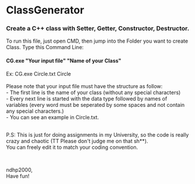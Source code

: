 # ClassGenerator
<h3> Create a C++ class with Setter, Getter, Constructor, Destructor. </h3>
To run this file, just open CMD, then jump into the Folder you want to create Class. 
Type this Command Line:  <br/>
<h4> CG.exe "Your input file" "Name of your Class" </h4> 
Ex:  CG.exe Circle.txt Circle
<br/>

<br/>
Please note that your input file must have the structure as follow: <br/>
  - The first line is the name of your class (without any special characters) <br/> 
  - Every next line is started with the data type followed by names of variables (every word must be seperated by some spaces and not contain any special characters.)<br/>
  - You can see an example in Circle.txt.<br/>

<br/>
  
P.S: This is just for doing assignments in my University, so the code is really crazy and chaotic (TT Please don't judge me on that sh**). <br/>
You can freely edit it to match your coding convention. 

<br/>

ndhp2000,
<br/>
Have fun!
